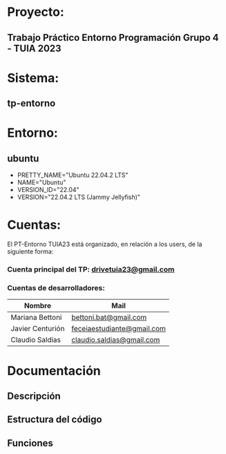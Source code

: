 # Proyecto: 
  ## Trabajo Práctico Entorno Programación Grupo 4 - TUIA 2023

# Sistema: 
  ## tp-entorno

# Entorno: 
  ## ubuntu 
*  PRETTY_NAME="Ubuntu 22.04.2 LTS"
*  NAME="Ubuntu"
*  VERSION_ID="22.04"
*  VERSION="22.04.2 LTS (Jammy Jellyfish)"

# Cuentas:
El PT-Entorno TUIA23 está organizado, en relación a los users, de la siguiente forma:
### Cuenta principal del TP: drivetuia23@gmail.com
### Cuentas de desarrolladores: 
| Nombre  | Mail |
|---------|-------------|
| Mariana Bettoni | bettoni.bat@gmail.com |
| Javier Centurión | feceiaestudiante@gmail.com |
| Claudio Saldias | claudio.saldias@gmail.com |

# Documentación
## Descripción
## Estructura del código
## Funciones
